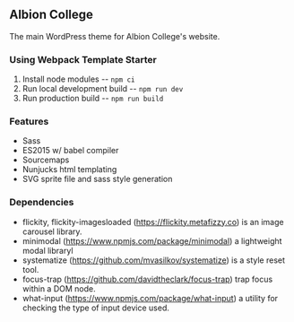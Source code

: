 ## Albion College 
The main WordPress theme for Albion College's website.

### Using Webpack Template Starter

1. Install node modules -- ```npm ci```
2. Run local development build -- ```npm run dev```
3. Run production build -- ```npm run build```

### Features
* Sass
* ES2015 w/ babel compiler
* Sourcemaps
* Nunjucks html templating
* SVG sprite file and sass style generation

### Dependencies
- flickity, flickity-imagesloaded (https://flickity.metafizzy.co) is an image carousel library.
- minimodal (https://www.npmjs.com/package/minimodal) a lightweight modal libraryl
- systematize (https://github.com/mvasilkov/systematize) is a style reset tool.
- focus-trap (https://github.com/davidtheclark/focus-trap) trap focus within a DOM node.
- what-input (https://www.npmjs.com/package/what-input) a utility for checking the type of input device used.
